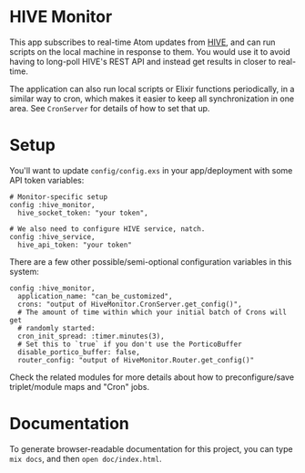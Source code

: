 # HIVE Monitor

This app subscribes to real-time Atom updates from
[HIVE](https://bitbucket.org/explo/hive-2), and can run scripts on the
local machine in response to them. You would use it to avoid having to
long-poll HIVE's REST API and instead get results in closer to
real-time.

The application can also run local scripts or Elixir functions
periodically, in a similar way to cron, which makes it easier to keep
all synchronization in one area. See `CronServer` for details of how
to set that up.

# Setup

You'll want to update `config/config.exs` in your app/deployment with
some API token variables:

    # Monitor-specific setup
    config :hive_monitor,
      hive_socket_token: "your token",
      
    # We also need to configure HIVE service, natch.
    config :hive_service,
      hive_api_token: "your token"

There are a few other possible/semi-optional configuration variables
in this system:

    config :hive_monitor,
      application_name: "can_be_customized",
      crons: "output of HiveMonitor.CronServer.get_config()",
      # The amount of time within which your initial batch of Crons will get
      # randomly started:
      cron_init_spread: :timer.minutes(3),
      # Set this to `true` if you don't use the PorticoBuffer
      disable_portico_buffer: false,
      router_config: "output of HiveMonitor.Router.get_config()"

Check the related modules for more details about how to
preconfigure/save triplet/module maps and "Cron" jobs.

# Documentation

To generate browser-readable documentation for this project, you can
type `mix docs`, and then `open doc/index.html`.
